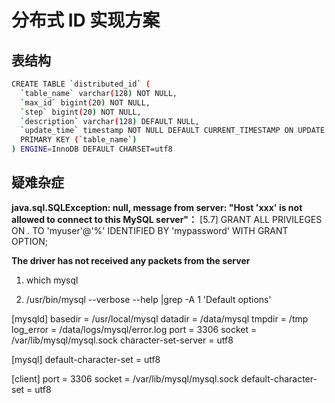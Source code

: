 # 分布式 ID 实现方案

## 表结构

```bash
CREATE TABLE `distributed_id` (
  `table_name` varchar(128) NOT NULL,
  `max_id` bigint(20) NOT NULL,
  `step` bigint(20) NOT NULL,
  `description` varchar(128) DEFAULT NULL,
  `update_time` timestamp NOT NULL DEFAULT CURRENT_TIMESTAMP ON UPDATE CURRENT_TIMESTAMP,
  PRIMARY KEY (`table_name`)
) ENGINE=InnoDB DEFAULT CHARSET=utf8
```

##  疑难杂症

**java.sql.SQLException: null,  message from server: "Host 'xxx' is not allowed to connect to this MySQL server"：**
[5.7] GRANT ALL PRIVILEGES ON *.* TO 'myuser'@'%' IDENTIFIED BY 'mypassword' WITH GRANT OPTION; 

**The driver has not received any packets from the server**

1. which mysql

2. /usr/bin/mysql --verbose --help |grep -A 1 'Default options'

[mysqld]
basedir = /usr/local/mysql
datadir = /data/mysql
tmpdir = /tmp
log_error = /data/logs/mysql/error.log
port = 3306
socket = /var/lib/mysql/mysql.sock
character-set-server = utf8

[mysql]
default-character-set = utf8

[client]
port = 3306
socket = /var/lib/mysql/mysql.sock
default-character-set = utf8
